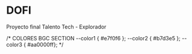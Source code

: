 # DOFI
Proyecto final Talento Tech - Explorador

/* COLORES BGC SECTION
--color1 { #e7f0f6 };
--color2 { #b7d3e5 };
--color3 { #aa0000ff};
 */
